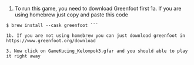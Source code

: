 1. To run this game, you need to download Greenfoot first
1a. If you are using homebrew just copy and paste this code
```terminal
$ brew install --cask greenfoot ```

1b. If you are not using homebrew you can just download greenfoot in https://www.greenfoot.org/download

3. Now click on GameKucing_Kelompok3.gfar and you should able to play it right away
